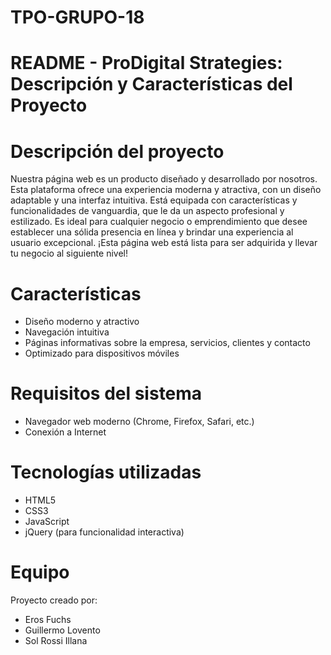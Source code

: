 # TPO-GRUPO-18

# README - ProDigital Strategies: Descripción y Características del Proyecto #


# Descripción del proyecto #

Nuestra página web es un producto diseñado y desarrollado por nosotros. Esta plataforma ofrece una experiencia moderna y atractiva,
con un diseño adaptable y una interfaz intuitiva. Está equipada con características y funcionalidades de vanguardia, que le da un 
aspecto profesional y estilizado. Es ideal para cualquier negocio o emprendimiento que desee establecer una sólida presencia 
en línea y brindar una experiencia al usuario excepcional. 
¡Esta página web está lista para ser adquirida y llevar tu negocio al siguiente nivel!

# Características #
- Diseño moderno y atractivo
- Navegación intuitiva
- Páginas informativas sobre la empresa, servicios, clientes y contacto
- Optimizado para dispositivos móviles

# Requisitos del sistema #
- Navegador web moderno (Chrome, Firefox, Safari, etc.)
- Conexión a Internet

# Tecnologías utilizadas #
- HTML5
- CSS3
- JavaScript
- jQuery (para funcionalidad interactiva)

# Equipo #
Proyecto creado por:
- Eros Fuchs
- Guillermo Lovento
- Sol Rossi Illana

